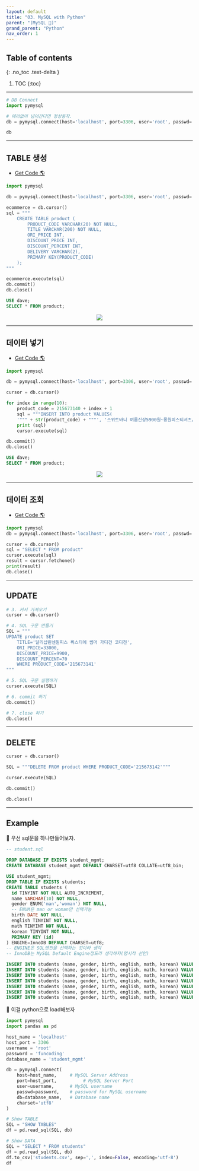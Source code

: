```yaml
---
layout: default
title: "03. MySQL with Python"
parent: "(MySQL 💾)"
grand_parent: "Python"
nav_order: 1
---
```


## Table of contents
{: .no_toc .text-delta }

1. TOC
{:toc}

---


```py
# DB Connect
import pymysql

# 에러없이 넘어간다면 정상동작.
db = pymysql.connect(host='localhost', port=3306, user='root', passwd='root', db='dave', charset='utf8')

db
```

---

## TABLE 생성

* [Get Code 🌎](https://github.com/kthCodeLog/pymysql-tutorial/tree/2)

```py
import pymysql

db = pymysql.connect(host='localhost', port=3306, user='root', passwd='root', db='dave', charset='utf8')

ecommerce = db.cursor()
sql = """
    CREATE TABLE product (
        PRODUCT_CODE VARCHAR(20) NOT NULL,
        TITLE VARCHAR(200) NOT NULL,
        ORI_PRICE INT,
        DISCOUNT_PRICE INT,
        DISCOUNT_PERCENT INT,
        DELIVERY VARCHAR(2),
        PRIMARY KEY(PRODUCT_CODE)
    );
"""

ecommerce.execute(sql)
db.commit()
db.close()
```

```sql
USE dave;
SELECT * FROM product;
```

<p align="center">
  <img src="https://taehyungs-programming-blog.github.io/blog/assets/images/python/mysql/mysql-3-1.png"/>
</p>

---

## 데이터 넣기

* [Get Code 🌎](https://github.com/kthCodeLog/pymysql-tutorial/tree/3)

```py
import pymysql

db = pymysql.connect(host='localhost', port=3306, user='root', passwd='root', db='dave', charset='utf8')

cursor = db.cursor()

for index in range(10):
    product_code = 215673140 + index + 1
    sql = """INSERT INTO product VALUES(
    '""" + str(product_code) + """', '스위트바니 여름신상5900원~롱원피스티셔츠/긴팔/반팔', 23000, 6900, 70, 'F'); """
    print (sql)
    cursor.execute(sql)

db.commit()
db.close()
```

```sql
USE dave;
SELECT * FROM product;
```

<p align="center">
  <img src="https://taehyungs-programming-blog.github.io/blog/assets/images/python/mysql/mysql-3-2.png"/>
</p>

---

## 데이터 조회

* [Get Code 🌎](https://github.com/kthCodeLog/pymysql-tutorial/tree/4)

```py
import pymysql
db = pymysql.connect(host='localhost', port=3306, user='root', passwd='root', db='dave', charset='utf8')

cursor = db.cursor()
sql = "SELECT * FROM product"
cursor.execute(sql)
result = cursor.fetchone()
print(result)
db.close()
```

---

## UPDATE

```py
# 3. 커서 가져오기
cursor = db.cursor()

# 4. SQL 구문 만들기
SQL = """
UPDATE product SET 
    TITLE='달리샵린넨원피스 뷔스티에 썸머 가디건 코디전', 
    ORI_PRICE=33000, 
    DISCOUNT_PRICE=9900, 
    DISCOUNT_PERCENT=70 
    WHERE PRODUCT_CODE='215673141'
"""

# 5. SQL 구문 실행하기
cursor.execute(SQL)

# 6. commit 하기
db.commit()

# 7. close 하기
db.close()
```

---

## DELETE

```py
cursor = db.cursor()

SQL = """DELETE FROM product WHERE PRODUCT_CODE='215673142'"""

cursor.execute(SQL)

db.commit()

db.close()
```

---

## Example

🍁 우선 sql문을 하나만들어보자.

```sql
-- student.sql

DROP DATABASE IF EXISTS student_mgmt;
CREATE DATABASE student_mgmt DEFAULT CHARSET=utf8 COLLATE=utf8_bin;

USE student_mgmt;
DROP TABLE IF EXISTS students;
CREATE TABLE students (
  id TINYINT NOT NULL AUTO_INCREMENT,
  name VARCHAR(10) NOT NULL,
  gender ENUM('man','woman') NOT NULL,  
  -- ENUM은 man or woman만 선택가능
  birth DATE NOT NULL,
  english TINYINT NOT NULL,
  math TINYINT NOT NULL,
  korean TINYINT NOT NULL,
  PRIMARY KEY (id)
) ENGINE=InnoDB DEFAULT CHARSET=utf8;
-- ENGINE은 SQL엔진을 선택하는 것이라 생각
-- InnoDB는 MySQL Default Engine정도라 생각하자(명시적 선언)

INSERT INTO students (name, gender, birth, english, math, korean) VALUES ('dave', 'man', '1983-07-16', 90, 80, 71);
INSERT INTO students (name, gender, birth, english, math, korean) VALUES ('minsun', 'woman', '1982-10-16', 30, 88, 60);
INSERT INTO students (name, gender, birth, english, math, korean) VALUES ('david', 'man', '1982-12-10', 78, 77, 30);
INSERT INTO students (name, gender, birth, english, math, korean) VALUES ('jade', 'man', '1979-11-1', 45, 66, 20);
INSERT INTO students (name, gender, birth, english, math, korean) VALUES ('jane', 'man', '1990-11-12', 65, 32, 90);
INSERT INTO students (name, gender, birth, english, math, korean) VALUES ('wage', 'woman', '1982-1-13', 76, 30, 80);
INSERT INTO students (name, gender, birth, english, math, korean) VALUES ('tina', 'woman', '1982-12-3', 87, 62, 71);
```

🍁 이걸 python으로 load해보자

```py
import pymysql
import pandas as pd

host_name = 'localhost'
host_port = 3306
username = 'root'
password = 'funcoding'
database_name = 'student_mgmt'

db = pymysql.connect(
    host=host_name,     # MySQL Server Address
    port=host_port,          # MySQL Server Port
    user=username,      # MySQL username
    passwd=password,    # password for MySQL username
    db=database_name,   # Database name
    charset='utf8'
)

# Show TABLE
SQL = "SHOW TABLES"
df = pd.read_sql(SQL, db)

# Show DATA
SQL = "SELECT * FROM students"
df = pd.read_sql(SQL, db)
df.to_csv('students.csv', sep=',', index=False, encoding='utf-8')
df
```